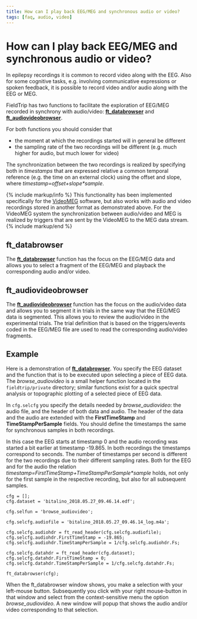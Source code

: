```yaml
---
title: How can I play back EEG/MEG and synchronous audio or video?
tags: [faq, audio, video]
---
```


# How can I play back EEG/MEG and synchronous audio or video?

In epilepsy recordings it is common to record video along with the EEG. Also for some cognitive tasks, e.g. involving communicative expressions or spoken feedback, it is possible to record video and/or audio along with the EEG or MEG.

FieldTrip has two functions to facilitate the exploration of EEG/MEG recorded in synchrony with audio/video: **[ft_databrowser](/reference/ft_databrowser)** and **[ft_audiovideobrowser](/reference/ft_audiovideobrowser)**.

For both functions you should consider that

- the moment at which the recordings started will in general be different
- the sampling rate of the two recordings will be different (e.g. much higher for audio, but much lower for video)

The synchronization between the two recordings is realized by specifying both in _timestamps_ that are expressed relative a common temporal reference (e.g. the time on an external clock) using the offset and slope, where _timestamp=offset+slope\*sample_.

{% include markup/info %}
This functionality has been implemented specifically for the [VideoMEG](https://github.com/andreyzhd/VideoMEG) software, but also works with audio and video recordings stored in another format as demonstrated above. For the VideoMEG system the synchronization between audio/video and MEG is realized by triggers that are sent by the VideoMEG to the MEG data stream.
{% include markup/end %}

## ft_databrowser

The **[ft_databrowser](/reference/ft_databrowser)** function has the focus on the EEG/MEG data and allows you to select a fragment of the EEG/MEG and playback the corresponding audio and/or video.

## ft_audiovideobrowser

The **[ft_audiovideobrowser](/reference/ft_audiovideobrowser)** function has the focus on the audio/video data and allows you to segment it in trials in the same way that the EEG/MEG data is segmented. This allows you to review the audio/video in the experimental trials. The trial definition that is based on the triggers/events coded in the EEG/MEG file are used to read the corresponding audio/video fragments.

## Example

Here is a demonstration of **[ft_databrowser](/reference/ft_databrowser)**. You specify the EEG dataset and the function that is to be executed upon selecting a piece of EEG data. The _browse_audiovideo_ is a small helper function located in the `fieldtrip/private` directory; similar functions exist for a quick spectral analysis or topographic plotting of a selected piece of EEG data.

In `cfg.selcfg` you specify the details needed by _browse_audiovideo_: the audio file, and the header of both data and audio. The header of the data and the audio are extended with the **FirstTimeStamp** and **TimeStampPerSample** fields. You should define the timestamps the same for synchronous samples in both recordings.

In this case the EEG starts at timestamp 0 and the audio recording was started a bit earlier at timestamp -19.865. In both recordings the timestamps correspond to seconds. The number of timestamps per second is different for the two recordings due to their different sampling rates. Both for the EEG and for the audio the relation _timestamp=FirstTimeStamp+TimeStampPerSample\*sample_ holds, not only for the first sample in the respective recording, but also for all subsequent samples.

    cfg = [];
    cfg.dataset = 'bitalino_2018.05.27_09.46.14.edf';

    cfg.selfun = 'browse_audiovideo';

    cfg.selcfg.audiofile = 'bitalino_2018.05.27_09.46.14_log.m4a';

    cfg.selcfg.audiohdr = ft_read_header(cfg.selcfg.audiofile);
    cfg.selcfg.audiohdr.FirstTimeStamp = -19.865;
    cfg.selcfg.audiohdr.TimeStampPerSample = 1/cfg.selcfg.audiohdr.Fs;

    cfg.selcfg.datahdr = ft_read_header(cfg.dataset);
    cfg.selcfg.datahdr.FirstTimeStamp = 0;
    cfg.selcfg.datahdr.TimeStampPerSample = 1/cfg.selcfg.datahdr.Fs;

    ft_databrowser(cfg);

When the ft_databrowser window shows, you make a selection with your left-mouse button. Subsequently you click with your right mouse-button in that window and select from the context-sensitive menu the option _browse_audiovideo_. A new window will popup that shows the audio and/or video corresponding to that selection.
